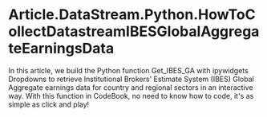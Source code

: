 # Article.DataStream.Python.HowToCollectDatastreamIBESGlobalAggregateEarningsData
In this article, we build the Python function Get_IBES_GA with ipywidgets Dropdowns to retrieve Institutional Brokers' Estimate System (IBES) Global Aggregate earnings data for country and regional sectors in an interactive way. With this function in CodeBook, no need to know how to code, it's as simple as click and play!
